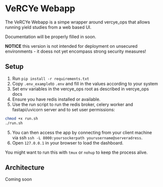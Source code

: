 # VeRCYe Webapp

The VeRCYe Webapp is a simpe wrapper around vercye_ops that allows running yield studies from a web based UI.

Documentation will be properly filled in soon.

**NOTICE** this version is not intended for deployment on unsecured environments - it doess not yet encompass strong security measures!

## Setup
1. Run `pip install -r requirements.txt`
2. Copy `.env_example`to `.env` and fill in the values according to your system
2. Set env variables in the vercye_ops root as described in vercye_ops docs
3. Ensure you have redis installed or available.
4. Use the run script to run the redis broker, celery worker and fastapi/uvicorn server and to set user permissions:
```bash
chmod +x run.sh
./run.sh
```
5. You can then access the app by connecting from your client machine via ssh `ssh -L 8000:yoursockerpath yourusername@serveradress`.
6. Open `127.0.0.1` in your browser to load the dashboard.

You might want to run this with `tmux` or `nohup` to keep the process alive.

## Architecture
Coming soon